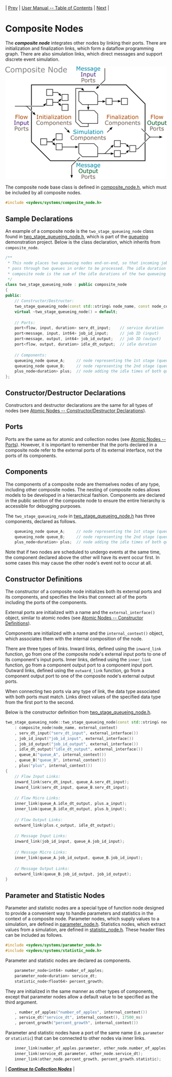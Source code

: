| [Prev](function_nodes.html) | [User Manual -- Table of Contents](index.html) | [Next](collection_nodes.html) |
# Composite Nodes

The ***composite node*** integrates other nodes by linking their ports. There are initialization and finalization links, which form a dataflow programming graph. There are also simulation links, which direct messages and support discrete event simulation.

![Composite Node](../doc/images/sydevs_composite_node.png "SyDEVS composite node")

The composite node base class is defined in [composite_node.h](https://github.com/Autodesk/sydevs/blob/master/src/sydevs/systems/composite_node.h), which must be included by all composite nodes.

```cpp
#include <sydevs/systems/composite_node.h>
```

## Sample Declarations

An example of a composite node is the `two_stage_queueing_node` class found in [two_stage_queueing_node.h](https://github.com/Autodesk/sydevs/blob/master/src/examples/demo/queueing/two_stage_queueing_node.h), which is part of the [queueing](https://github.com/Autodesk/sydevs/tree/master/src/examples/demo/queueing) demonstration project. Below is the class declaration, which inherits from `composite_node`.

```cpp
/**
 * This node places two queueing nodes end-on-end, so that incoming jobs must
 * pass through two queues in order to be processed. The idle duration of this
 * composite node is the sum of the idle durations of the two queueing nodes.
 */
class two_stage_queueing_node : public composite_node
{
public:
    // Constructor/Destructor:
    two_stage_queueing_node(const std::string& node_name, const node_context& external_context);
    virtual ~two_stage_queueing_node() = default;

    // Ports:
    port<flow, input, duration> serv_dt_input;    // service duration
    port<message, input, int64> job_id_input;     // job ID (input)
    port<message, output, int64> job_id_output;   // job ID (output)
    port<flow, output, duration> idle_dt_output;  // idle duration

    // Components:
    queueing_node queue_A;     // node representing the 1st stage (queue A)
    queueing_node queue_B;     // node representing the 2nd stage (queue B)
    plus_node<duration> plus;  // node adding the idle times of both queues A and B
};
```

## Constructor/Destructor Declarations

Constructors and destructor declarations are the same for all types of nodes (see [Atomic Nodes -- Constructor/Destructor Declarations](atomic_nodes.html#constructordestructor-declarations)).

## Ports

Ports are the same as for atomic and collection nodes (see [Atomic Nodes -- Ports](atomic_nodes.html#ports)). However, it is important to remember that the ports declared in a composite node refer to the external ports of its external interface, not the ports of its components.

## Components

The components of a composite node are themselves nodes of any type, including other composite nodes. The nesting of composite nodes allows models to be developed in a hierarchical fashion. Components are declared in the public section of the composite node to ensure the entire hierarchy is accessible for debugging purposes.

The `two_stage_queueing_node` in [two_stage_queueing_node.h](https://github.com/Autodesk/sydevs/blob/master/src/examples/demo/queueing/two_stage_queueing_node.h) has three components, declared as follows.

```cpp
    queueing_node queue_A;     // node representing the 1st stage (queue A)
    queueing_node queue_B;     // node representing the 2nd stage (queue B)
    plus_node<duration> plus;  // node adding the idle times of both queues A and B
```

Note that if two nodes are scheduled to undergo events at the same time, the component declared above the other will have its event occur first. In some cases this may cause the other node's event not to occur at all.

## Constructor Definitions

The constructor of a composite node initializes both its external ports and its components, and specifies the links that connect all of the ports including the ports of the components. 

External ports are initialized with a name and the `external_interface()` object, similar to atomic nodes (see [Atomic Nodes -- Constructor Definitions](atomic_nodes.html#constructor-definitions)). 

Components are initialized with a name and the `internal_context()` object, which associates them with the internal composition of the node.

There are three types of links. Inward links, defined using the `inward_link` function, go from one of the composite node's external input ports to one of its component's input ports. Inner links, defined using the `inner_link` function, go from a component output port to a component input port. Outward links, defined using the `outward_link` function, go from a component output port to one of the composite node's external output ports.

When connecting two ports via any type of link, the data type associated with both ports must match. Links direct values of the specified data type from the first port to the second.

Below is the constructor definition from [two_stage_queueing_node.h](https://github.com/Autodesk/sydevs/blob/master/src/examples/demo/queueing/two_stage_queueing_node.h).

```cpp
two_stage_queueing_node::two_stage_queueing_node(const std::string& node_name, const node_context& external_context)
    : composite_node(node_name, external_context)
    , serv_dt_input("serv_dt_input", external_interface())
    , job_id_input("job_id_input", external_interface())
    , job_id_output("job_id_output", external_interface())
    , idle_dt_output("idle_dt_output", external_interface())
    , queue_A("queue_A", internal_context())
    , queue_B("queue_B", internal_context())
    , plus("plus", internal_context())
{
    // Flow Input Links:
    inward_link(serv_dt_input, queue_A.serv_dt_input);
    inward_link(serv_dt_input, queue_B.serv_dt_input);

    // Flow Micro Links:
    inner_link(queue_A.idle_dt_output, plus.a_input);
    inner_link(queue_B.idle_dt_output, plus.b_input);

    // Flow Output Links:
    outward_link(plus.c_output, idle_dt_output);

    // Message Input Links:
    inward_link(job_id_input, queue_A.job_id_input);

    // Message Micro Links:
    inner_link(queue_A.job_id_output, queue_B.job_id_input);

    // Message Output Links:
    outward_link(queue_B.job_id_output, job_id_output);
}
```

## Parameter and Statistic Nodes

Parameter and statistic nodes are a special type of function node designed to provide a convenient way to handle parameters and statistics in the context of a composite node. Parameter nodes, which supply values to a simulation, are defined in [parameter_node.h](https://github.com/Autodesk/sydevs/blob/master/src/sydevs/systems/parameter_node.h). Statistics nodes, which extract values from a simulation, are defined in [statistic_node.h](https://github.com/Autodesk/sydevs/blob/master/src/sydevs/systems/statistic_node.h). These header files can be included as follows.

```cpp
#include <sydevs/systems/parameter_node.h>
#include <sydevs/systems/statistic_node.h>
```

Parameter and statistic nodes are declared as components.

```cpp
    parameter_node<int64> number_of_apples;
    parameter_node<duration> service_dt;
    statistic_node<float64> percent_growth;
```

They are initialized in the same manner as other types of components, except that parameter nodes allow a default value to be specified as the third argument.

```cpp
    , number_of_apples("number_of_apples", internal_context())
    , service_dt("service_dt", internal_context(), 17500_ms)
    , percent_growth("percent_growth", internal_context())
```

Parameter and statistic nodes have a port of the same name (i.e. `parameter` or `statistic`) that can be connected to other nodes via inner links.

```cpp
    inner_link(number_of_apples.parameter, other_node.number_of_apples);
    inner_link(service_dt.parameter, other_node.service_dt);
    inner_link(other_node.percent_growth, percent_growth.statistic);
```
 
| [***Continue to Collection Nodes***](collection_nodes.html) |